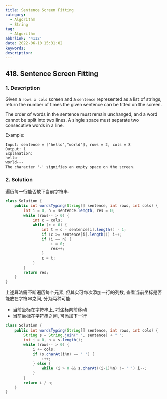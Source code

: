 ```yaml
---
title: Sentence Screen Fitting
category:
  - Algorithm
  - String
tag:
  - Algorithm
abbrlink: '4112'
date: 2022-06-10 15:31:02
keywords:
description:
---
```


## 418. Sentence Screen Fitting
### 1. Description
Given a `rows x cols` screen and a `sentence` represented as a list of strings, return the number of times the given sentence can be fitted on the screen.

The order of words in the sentence must remain unchanged, and a word cannot be split into two lines. A single space must separate two consecutive words in a line.

Example:
```
Input: sentence = ["hello","world"], rows = 2, cols = 8
Output: 1
Explanation:
hello---
world---
The character '-' signifies an empty space on the screen.
```

### 2. Solution
遍历每一行能否放下当前字符串.
```java
class Solution {
    public int wordsTyping(String[] sentence, int rows, int cols) {
        int i = 0, n = sentence.length, res = 0;
        while (rows-- > 0) {
            int c = cols;
            while (c > 0) {
                int t = c - sentence[i].length() - 1;
                if (c >= sentence[i].length()) i++;
                if (i == n) {
                    i = 0;
                    res++;
                }
                c = t;
            }
        }
        return res;
    }
}
```

上述算法需不断遍历每个元素, 但其实可每次添加一行的列数, 查看当前坐标是否能放在字符串之间, 分为两种可能:
* 当前坐标在字符串上, 将坐标向前移动
* 当前坐标在字符串之间, 可添加下一行

```java
class Solution {
    public int wordsTyping(String[] sentence, int rows, int cols) {
        String s = String.join(" ", sentence) + " ";
        int i = 0, n = s.length();
        while (rows-- > 0) {
            i += cols;
            if (s.charAt(i%n) == ' ') {
                i++;
            } else {
                while (i > 0 && s.charAt((i-1)%n) != ' ') i--;
            }
        }
        return i / n;
    }
}
```

